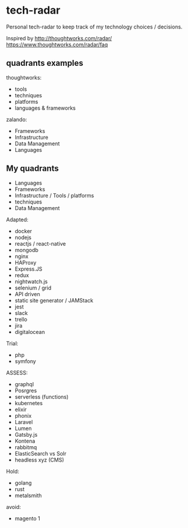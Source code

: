 # tech-radar
Personal tech-radar to keep track of my technology choices / decisions.

Inspired by http://thoughtworks.com/radar/
https://www.thoughtworks.com/radar/faq

## quadrants examples
thoughtworks:
- tools
- techniques
- platforms
- languages & frameworks

zalando:
- Frameworks
- Infrastructure
- Data Management
- Languages

## My quadrants
- Languages
- Frameworks
- Infrastructure / Tools / platforms
- techniques
- Data Management

Adapted:
- docker
- nodejs
- reactjs / react-native
- mongodb
- nginx
- HAProxy
- Express.JS
- redux
- nightwatch.js
- selenium / grid
- API driven
- static site generator / JAMStack
- jest
- slack
- trello
- jira
- digitalocean

Trial:
- php
- symfony

ASSESS:
- graphql
- Posrgres
- serverless (functions)
- kubernetes
- elixir
- phonix
- Laravel
- Lumen
- Gatsby.js
- Kontena
- rabbitmq
- ElasticSearch vs Solr
- headless xyz (CMS)

Hold:
- golang
- rust
- metalsmith


avoid:
- magento 1
